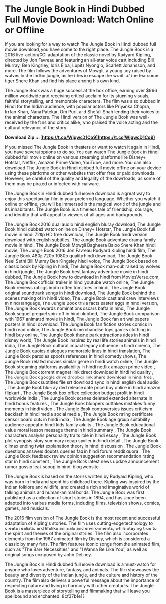 
 
# The Jungle Book in Hindi Dubbed Full Movie Download: Watch Online or Offline
 
If you are looking for a way to watch The Jungle Book in Hindi dubbed full movie download, you have come to the right place. The Jungle Book is a 2016 live-action/CGI adaptation of the classic novel by Rudyard Kipling, directed by Jon Favreau and featuring an all-star voice cast including Bill Murray, Ben Kingsley, Idris Elba, Lupita Nyong'o, Scarlett Johansson, and more. The film follows the adventures of Mowgli, a young boy raised by wolves in the Indian jungle, as he tries to escape the wrath of the fearsome tiger Shere Khan and find his place among his own kind.
 
The Jungle Book was a huge success at the box office, earning over $966 million worldwide and receiving critical acclaim for its stunning visuals, faithful storytelling, and memorable characters. The film was also dubbed in Hindi for the Indian audience, with popular actors like Priyanka Chopra, Irrfan Khan, Nana Patekar, Om Puri, and Shefali Shah lending their voices to the animal characters. The Hindi version of The Jungle Book was well-received by the fans and critics alike, who praised the voice acting and the cultural relevance of the story.
 
**Download Zip ::: [https://t.co/WjqwcD1Co9](https://t.co/WjqwcD1Co9)**


 
If you missed The Jungle Book in theaters or want to watch it again in Hindi, you have several options to do so. You can watch The Jungle Book in Hindi dubbed full movie online on various streaming platforms like Disney+ Hotstar, Netflix, Amazon Prime Video, YouTube, and more. You can also download The Jungle Book in Hindi dubbed full movie offline on your device using these platforms or other websites that offer free or paid downloads. However, be careful of the quality and legality of the downloads, as some of them may be pirated or infected with malware.
 
The Jungle Book in Hindi dubbed full movie download is a great way to enjoy this spectacular film in your preferred language. Whether you watch it online or offline, you will be immersed in the magical world of the jungle and its inhabitants. The Jungle Book is a timeless tale of friendship, courage, and identity that will appeal to viewers of all ages and backgrounds.
 
The Jungle Book 2016 dual audio hindi english bluray download,  The Jungle Book hindi dubbed watch online on Disney+ Hotstar,  The Jungle Book full movie in hindi 720p HD free download,  The Jungle Book hindi version download with english subtitles,  The Jungle Book adventure drama family movie in hindi,  The Jungle Book Mowgli Bagheera Baloo Shere Khan hindi movie,  The Jungle Book 2016 Jon Favreau Rudyard Kipling hindi film,  The Jungle Book 480p 720p 1080p quality hindi download,  The Jungle Book Neel Sethi Bill Murray Ben Kingsley hindi voice,  The Jungle Book based on classic book by Kipling in hindi,  The Jungle Book man-cub raised by wolves in hindi jungle,  The Jungle Book best fantasy adventure movie in hindi dubbed,  The Jungle Book how to download in hindi from MoviesVerse.com,  The Jungle Book official trailer in hindi youtube watch online,  The Jungle Book reviews ratings imdb rotten tomatoes in hindi,  The Jungle Book original soundtrack songs in hindi download,  The Jungle Book behind the scenes making of in hindi video,  The Jungle Book cast and crew interviews in hindi language,  The Jungle Book trivia facts easter eggs in hindi version,  The Jungle Book awards nominations oscars bafta in hindi,  The Jungle Book sequel prequel spin-off in hindi dubbed,  The Jungle Book comparison with 1967 animated movie in hindi,  The Jungle Book fan art wallpapers posters in hindi download,  The Jungle Book fan fiction stories comics in hindi read online,  The Jungle Book merchandise toys games clothing in hindi buy online,  The Jungle Book theme park attractions rides in hindi disney world,  The Jungle Book inspired by real life stories animals in hindi india,  The Jungle Book cultural impact legacy influence in hindi cinema,  The Jungle Book quotes dialogues memorable lines in hindi translation,  The Jungle Book parodies spoofs references in hindi comedy shows,  The Jungle Book related movies similar genre in hindi watch online,  The Jungle Book streaming platforms availability in hindi netflix amazon prime video ,  The Jungle Book torrent magnet link direct download in hindi hd quality ,  The Jungle Book google drive dropbox link share download in hindi free ,  The Jungle Book subtitles file srt download sync in hindi english dual audio ,  The Jungle Book blu-ray dvd release date price buy online in hindi amazon flipkart ,  The Jungle Book box office collection budget profit in hindi worldwide india ,  The Jungle Book scenes deleted extended alternate in hindi bonus features ,  The Jungle Book bloopers outtakes mistakes funny moments in hindi video ,  The Jungle Book controversies issues criticism backlash in hindi media social media ,  The Jungle Book rating certificate censor board cuts in hindi india ,  The Jungle Book age group suitability audience appeal in hindi kids family adults ,  The Jungle Book educational value moral lesson message theme in hindi summary ,  The Jungle Book characters analysis personality traits role in hindi essay ,  The Jungle Book plot synopsis story summary recap spoiler in hindi detail ,  The Jungle Book climax ending twist explanation theory in hindi discussion ,  The Jungle Book questions answers doubts queries faq in hindi forum reddit quora ,  The Jungle Book feedback review opinion suggestion recommendation rating star in hindi comment ,  The Jungle Book latest news update announcement rumor gossip leak scoop in hindi blog website
  
The Jungle Book is based on the stories written by Rudyard Kipling, who was born in India and spent his childhood there. Kipling was inspired by the Indian folklore and wildlife, and created a rich and imaginative world of talking animals and human-animal bonds. The Jungle Book was first published as a collection of short stories in 1894, and has since been adapted into various media forms, including films, television shows, comics, games, and musicals.
 
The 2016 film version of The Jungle Book is the most recent and successful adaptation of Kipling's stories. The film uses cutting-edge technology to create realistic and lifelike animals and environments, while staying true to the spirit and themes of the original stories. The film also incorporates elements from the 1967 animated film by Disney, which is considered a classic by many fans. The film features iconic songs from the animated film, such as "The Bare Necessities" and "I Wanna Be Like You", as well as original songs composed by John Debney.
 
The Jungle Book in Hindi dubbed full movie download is a must-watch for anyone who loves adventure, fantasy, and animals. The film showcases the beauty and diversity of the Indian jungle, and the culture and history of the country. The film also delivers a powerful message about the importance of respecting nature and living in harmony with other creatures. The Jungle Book is a masterpiece of storytelling and filmmaking that will leave you spellbound and enchanted.
 8cf37b1e13
 
